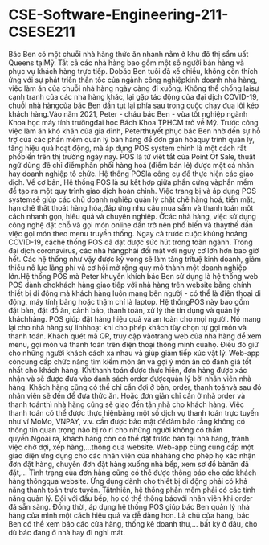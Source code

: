 # CSE-Software-Engineering-211-CSESE211

Bác Ben có một chuỗi nhà hàng thức ăn nhanh nằm ở khu đô thị sầm uất Queens tạiMỹ. Tất cả các nhà hàng bao gồm một số người bán hàng và phục vụ khách hàng trực tiếp. Dobác Ben tuổi đã xế chiều, không còn thích ứng với sự phát triển thần tốc của ngành công nghiệpkinh doanh nhà hàng, việc làm ăn của chuỗi nhà hàng ngày càng đi xuống. Không thể chống lạisự cạnh tranh của các nhà hàng khác, lại gặp tác động của đại dịch COVID-19, chuỗi nhà hàngcủa bác Ben dần tụt lại phía sau trong cuộc chạy đua lôi kéo khách hàng.Vào năm 2021, Peter - cháu bác Ben - vừa tốt nghiệp ngành Khoa học máy tính trườngđại học Bách Khoa TPHCM trở về Mỹ. Trước công việc làm ăn khó khăn của gia đình, Peterthuyết phục bác Ben nhờ đến sự hỗ trợ của các phần mềm quản lý bán hàng để đơn giản hóaquy trình quản lý, tăng hiệu quả hoạt động, mà áp dụng POS system chính là một cách rất phổbiến trên thị trường ngày nay. POS là từ viêt tắt của Point Of Sale, thuật ngữ dùng đê chỉ điểmphân phối hàng hoá (điểm bán lẻ) được một cá nhân hay doanh nghiệp tổ chức. Hệ thống POSlà công cụ để thực hiện các giao dịch. Về cơ bản, Hệ thống POS là sự kết hợp giữa phần cứng vàphần mềm để tạo ra một quy trình giao dịch hoàn chỉnh. Việc trang bị và áp dụng POS systemsẽ giúp các chủ doanh nghiêp quản lý chặt chẽ hàng hoá, tiền mặt, hạn chê thât thoát hàng hóa,đáp ứng nhu câu mua sắm và thanh toán môt cách nhanh gọn, hiêu quả và chuyên nghiêp. Ởcác nhà hàng, việc sử dụng công nghệ đặt chỗ và gọi món online dần trở nên phổ biến và thaythế dần việc gọi món theo menu truyền thống. Ngay cả trước cuộc khủng hoảng COVID-19, cáchệ thống POS đã đạt được sức hút trong toàn ngành. Trong đại dịch coronavirus, các nhà hàngphải đối mặt với nguy cơ lớn hơn bao giờ hết. Các hệ thống như vậy được kỳ vọng sẽ làm tăng trítuệ kinh doanh, giảm thiểu nỗ lực lãng phí và cơ hội mở rộng quy mô thành một doanh nghiệp lớn.Hệ thống POS mà Peter khuyến khích bác Ben sử dụng là hệ thống web POS dành chokhách hàng giao tiếp với nhà hàng trên website bằng chính thiết bị di động mà khách hàng luôn mang bên người - có thể là điện thoại di động, máy tính bảng hoặc thậm chí là laptop. Hệ thốngPOS này bao gồm đặt bàn, đặt đồ ăn, cảnh báo, thanh toán, xử lý thẻ tín dụng và quản lý kháchhàng. POS giúp đặt hàng hiệu quả và an toàn cho mọi người. Nó mang lại cho nhà hàng sự linhhoạt khi cho phép khách tùy chọn tự gọi món và thanh toán. Khách quét mã QR, truy cập vàotrang web của nhà hàng để xem menu, gọi món và thanh toán trên điện thoại thông minh củahọ. Điều đó giữ cho những người khách cách xa nhau và giúp giảm tiếp xúc vật lý. Web-app còncung cấp chức năng tìm kiếm món ăn và gợi ý món ăn có đánh giá tốt nhất cho khách hàng. Khithanh toán được thực hiện, đơn hàng được xác nhận và sẽ được đưa vào danh sách order đượcquản lý bởi nhân viên nhà hàng. Khách hàng cũng có thể chỉ cần đợi ở bàn, order, thanh toánvà sau đó nhân viên sẽ đến để đưa thức ăn. Hoặc đơn giản chỉ cần ở nhà order và thanh toánthì nhà hàng cũng sẽ giao đến tận nhà cho khách hàng. Việc thanh toán có thể được thực hiệnbằng một số dịch vụ thanh toán trực tuyến như ví MoMo, VNPAY, v.v. cần được bảo mật đểđảm bảo rằng không có thông tin quan trọng nào bị rò rỉ cho những người không có thẩm quyền.Ngoài ra, khách hàng còn có thể đặt trước bàn tại nhà hàng, tránh việc chờ đợi, xếp hàng,...thông qua website. Web-app cũng cung cấp một giao diện ứng dụng cho các nhân viên của nhàhàng cho phép họ xác nhận đơn đặt hàng, chuyển đơn đặt hàng xuống nhà bếp, xem sơ đồ bànăn đã đặt,... Tình trạng của đơn hàng cũng có thể được thông báo cho các khách hàng thôngqua website. Ứng dụng dành cho thiết bị di động phải có khả năng thanh toán trực tuyến. Tấtnhiên, hệ thống phần mềm phải có các tính năng quản lý. Đối với đầu bếp, họ có thể thông báovới nhân viên khi order đã sẵn sàng. Đồng thời, áp dụng hệ thống POS giúp bác Ben quản lý nhà hàng của mình một cách hiệu quả và dễ dàng hơn. Là chủ cửa hàng, bác Ben có thể xem báo cáo cửa hàng, thống kê doanh thu,... bất kỳ ở đâu, cho dù bác đang ở nhà hay đi nghỉ mát.
